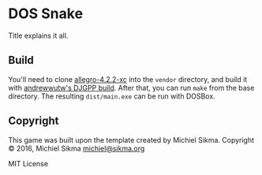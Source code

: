 # DOS Snake

Title explains it all.

## Build

You'll need to clone [allegro-4.2.2-xc](https://github.com/msikma/allegro-4.2.2-xc)
into the `vendor` directory, and build it with [andrewwutw's DJGPP build](https://github.com/andrewwutw/build-djgpp).
After that, you can run `make` from the base directory. The resulting `dist/main.exe`
can be run with DOSBox.

## Copyright

This game was built upon the template created by Michiel Sikma.
Copyright © 2016, Michiel Sikma <michiel@sikma.org>

MIT License
